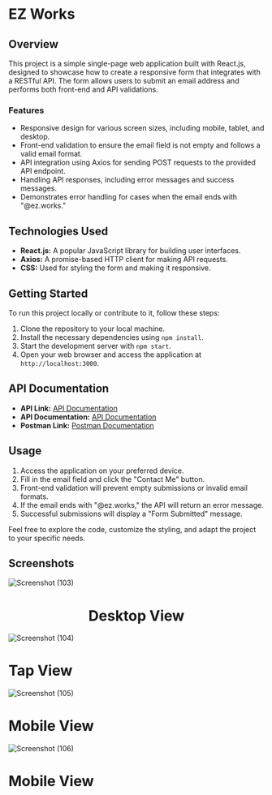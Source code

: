 # EZ Works

## Overview

This project is a simple single-page web application built with React.js, designed to showcase how to create a responsive form that integrates with a RESTful API. The form allows users to submit an email address and performs both front-end and API validations.

### Features

- Responsive design for various screen sizes, including mobile, tablet, and desktop.
- Front-end validation to ensure the email field is not empty and follows a valid email format.
- API integration using Axios for sending POST requests to the provided API endpoint.
- Handling API responses, including error messages and success messages.
- Demonstrates error handling for cases when the email ends with "@ez.works."

## Technologies Used

- **React.js:** A popular JavaScript library for building user interfaces.
- **Axios:** A promise-based HTTP client for making API requests.
- **CSS:** Used for styling the form and making it responsive.

## Getting Started

To run this project locally or contribute to it, follow these steps:

1. Clone the repository to your local machine.
2. Install the necessary dependencies using `npm install`.
3. Start the development server with `npm start`.
4. Open your web browser and access the application at `http://localhost:3000`.

## API Documentation

 - **API Link:** [API Documentation](http://3.228.97.110:9000/api)
 - **API Documentation:** [API Documentation](http://3.228.97.110:9000/docs)
 - **Postman Link:** [Postman Documentation](https://documenter.getpostman.com/view/26752449/2s9YC2yYsM#da4eebaa-9929-4ee9-baa8-e3e6d893aee9)

## Usage

1. Access the application on your preferred device.
2. Fill in the email field and click the "Contact Me" button.
3. Front-end validation will prevent empty submissions or invalid email formats.
4. If the email ends with "@ez.works," the API will return an error message.
5. Successful submissions will display a "Form Submitted" message.

Feel free to explore the code, customize the styling, and adapt the project to your specific needs.

## Screenshots

![Screenshot (103)](https://github.com/skabusaeed1/EZ_works/assets/125902584/14db6b89-1143-4ca6-ba97-4f7542a3ec62)
<h1 align='center'>Desktop View</h1>

![Screenshot (104)](https://github.com/skabusaeed1/EZ_works/assets/125902584/494929a1-dbb2-40e7-8873-e3348440a871)
<h1>Tap View</h1>

![Screenshot (105)](https://github.com/skabusaeed1/EZ_works/assets/125902584/b1c38038-806e-4ad3-bd02-906dc5943618)
<h1>Mobile View</h1>

![Screenshot (106)](https://github.com/skabusaeed1/EZ_works/assets/125902584/1a5e7a77-1e1a-4599-b5ed-314a653e0b29)
<h1 >Mobile View</h1>



